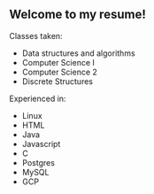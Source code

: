 ## Welcome to my resume!

Classes taken:
- Data structures and algorithms
- Computer Science I
- Computer Science 2
- Discrete Structures

Experienced in:
- Linux
- HTML
- Java
- Javascript
- C
- Postgres
- MySQL
- GCP
